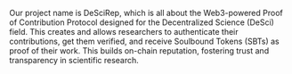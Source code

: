 Our project name is DeSciRep, which is all about the Web3-powered Proof of Contribution Protocol designed for the Decentralized Science (DeSci) field. This creates and allows researchers to authenticate their contributions, get them verified, and receive Soulbound Tokens (SBTs) as proof of their work. This builds on-chain reputation, fostering trust and transparency in scientific research.

